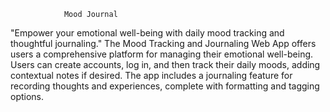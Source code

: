                 Mood Journal

"Empower your emotional well-being with daily mood tracking and thoughtful journaling."
The Mood Tracking and Journaling Web App offers users a comprehensive platform for managing their emotional well-being. Users can create accounts, log in, and then track their daily moods, adding contextual notes if desired. The app includes a journaling feature for recording thoughts and experiences, complete with formatting and tagging options.
